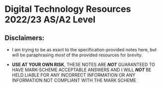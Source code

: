 # Digital Technology Resources 2022/23 AS/A2 Level

## Disclaimers:

* I am trying to be as exact to the specification-provided notes here, but will be paraphrasing _most_ of the provided resources for brevity.

* **USE AT YOUR OWN RISK**, THESE NOTES ARE _**NOT**_ GUARANTEED TO HAVE MARK-SCHEME ACCEPTABLE ANSWERS AND I WILL _**NOT**_ BE HELD LIABLE FOR ANY INCORRECT INFORMATION OR ANY INFORMATION NOT COMPLIANT WITH THE MARK SCHEME
</ul>